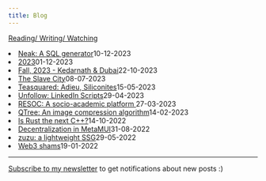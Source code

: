 ```yaml
---
title: Blog
---
```

[Reading/ Writing/ Watching](../reading.html)

<!-- <span class="custom-tags">#tech</span> -->

<!-- <li class="flex justify-between pb3"><a href="./dough.html" class="link">Dough</a><span class="date gray">31-01-2024</span> </li> -->

<li class="flex justify-between pb3"><a href="./neak.html" class="link">Neak: A SQL generator</a><span class="date gray">10-12-2023</span> </li>

<li class="flex justify-between pb3"><a href="./23.html" class="link">2023</a><span class="date gray">01-12-2023</span> </li>

<li class="flex justify-between pb3"><a href="./fall23.html" class="link">Fall, 2023 - Kedarnath & Dubai</a><span class="date gray">22-10-2023</span> </li>

<li class="flex justify-between pb3"><a href="./lifeinametro.html" class="link">The Slave City</a><span class="date gray">08-07-2023</span> </li>

<li class="flex justify-between pb3"><a href="./teasquared.html" class="link">Teasquared: Adieu, Siliconites</a><span class="date gray">15-05-2023</span> </li>

<li class="flex justify-between pb3"><a href="./unfollowall.html" class="link">Unfollow: LinkedIn Scripts</a><span class="date gray">29-04-2023</span> </li>

<li class="flex justify-between pb3"><a href="./resoc.html" class="link">RESOC: A socio-academic platform </a><span class="date gray">27-03-2023</span>
</li>

<li class="flex justify-between pb3"><a href="./qtree.html" class="link">QTree: An image compression algorithm</a><span class="date gray">14-02-2023</span></li>

<li class="flex justify-between pb3"><a href="./rust.html" class="link">Is Rust the next C++?</a><span class="date gray">14-10-2022</span>
</li>

<li class="flex justify-between pb3"><a href="./metamuiwallet.html" class="link">Decentralization in MetaMUI</a><span class="date gray">31-08-2022</span>
</li>

<li class="flex justify-between pb3"><a href="./zuzu.html" class="link">zuzu: a lightweight SSG</a><span class="date gray">29-05-2022</span>
</li>

<li class="flex justify-between pb3"><a href="./infeasibleWeb3.html" class="link">Web3 shams</a><span class="date gray">19-01-2022</span>
</li>

<!-- <span class="custom-tags">#journals</span> -->

---

[Subscribe to my newsletter](https://fuzzymf.substack.com/subscribe) to get notifications about new posts :)